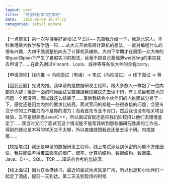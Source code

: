 ```yaml
---
layout: post
title:  "阿里校招实习生面经"
date:   2015-05-09 16:47:22
categories: jekyll update
---
```

【一点前言】第一次写博客好紧张\(≧▽≦)/~~ 先自我介绍一下，我是北京人，本科香港某大数学系学渣一只……从大三开始有转计算机的想法，一直对编程什么的很有兴趣，大四干脆调整航向去了计算机系辅修。大四下学期才在周围一众大神的带guai领pian下产生了暑假实习的想法，丝毫不顾自己基础薄wei弱ling的事实就去申请了……在此先谢过Vincent、Louis、成神等等各位大神的全程carry。

【申请流程】找内推 -> 内推面试（电话）-> 笔试（内推没过）-> 线下面试 -> 等

【回到正题】先说内推。我申请的是数据研发工程师，跟大多数人一样抱了一位内部的大腿；但是一面的时候面试官直接跟我说建议先去读个研，有关项目和技术的问题一个都没问，面试就这么结束了……事后我结合小伙伴们的内推面试分析了一下，感觉还是因为内推的要求比较高，面试官问的都是一些很直接的问题，会更专注于你的工作能力而不是你的潜力；而我首先专业不对口，然后我也没有相关项目经验，又不是很熟悉Java/C++，所以面试官就还是把我扔回校招让他们去慢慢鉴定了……我当时又问了面试官这个情况能不能帮我转到那些偏研究性质的工作去，得到的结论是本科的学历又不太够，所以直接就跟我说还是去读个研。内推就酱……

【校招笔试】我还是申请的数据研发工程师，线上笔试涉及到保密的问题不方便细说，我只能说考得覆盖面真的很广，概率、计算机结构、数据结构、数据库、Java、C++、SQL、TCP……知识点会考的比较深。

【线上面试】因为在香港读书，最近的面试地点就是广州，所以也是和小伙伴们一起定了酒店，提前一天到达。第二天去到现场的时候

[jekyll]:      http://jekyllrb.com
[jekyll-gh]:   https://github.com/jekyll/jekyll
[jekyll-help]: https://github.com/jekyll/jekyll-help

